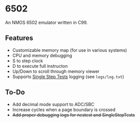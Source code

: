 # 6502
An NMOS 6502 emulator written in C99.

## Features
- Customizable memory map (for use in various systems)
- CPU and memory debugging
- S to step clock
- D to execute full instructon
- Up/Down to scroll through memory viewer
- Supports [Single Step Tests](https://github.com/SingleStepTests/65x02/tree/main/6502) logging (see `logs/log.txt`)

## To-Do
- Add decimal mode support to ADC/SBC
- Increase cycles when a page boundary is crossed
- ~~Add proper debugging logs for nestest and SingleStepTests~~
